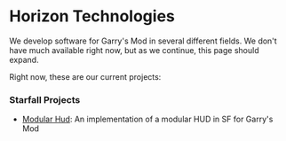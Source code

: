 # Horizon Technologies

We develop software for Garry's Mod in several different fields. We don't have much available right now, but as we continue, this page should expand.

Right now, these are our current projects:
### Starfall Projects
* [Modular Hud](https://github.com/horizon-technologies/ModularHud): An implementation of a modular HUD in SF for Garry's Mod 
